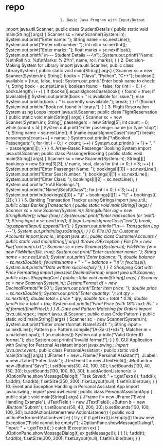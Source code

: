 # repo





































































































































































                             1. Basic Java Program with Input/Output
import java.util.Scanner;
public class StudentDetails {
 public static void main(String[] args) {
 Scanner sc = new Scanner(System.in);
 System.out.print("Enter name: ");
 String name = sc.nextLine();
 System.out.print("Enter roll number: ");
 int roll = sc.nextInt();
 System.out.print("Enter marks: ");
 float marks = sc.nextFloat();
 System.out.printf("\n--- Student Details ---\n");
 System.out.printf("Name: %s\nRoll No: %d\nMarks: %.2f\n", name, roll, marks);
 }
}
                                             2. Decision-Making System for Library
import java.util.Scanner;
public class LibrarySystem {
 public static void main(String[] args) {
 Scanner sc = new Scanner(System.in);
 String[] books = {"Java", "Python", "C++"};
 boolean[] available = {true, false, true};
 System.out.print("Enter book name to check: ");
 String book = sc.nextLine();
 boolean found = false;
 for (int i = 0; i < books.length; i++) {
 if (books[i].equalsIgnoreCase(book)) {
 found = true;
 if (available[i])
 System.out.println(book + " is available for issue.");
 else
 System.out.println(book + " is currently unavailable.");
 break;
 }
 }
 if (!found)
 System.out.println("Book not found in library.");
 }
}
                                       3. Flight Reservation System using Loops
import java.util.Scanner;
public class FlightReservation {
 public static void main(String[] args) {
 Scanner sc = new Scanner(System.in);
 String[] passengers = new String[5];
 int count = 0;
 while (count < 5) {
 System.out.print("Enter passenger name (or type 'stop'): ");
 String name = sc.nextLine();
 if (name.equalsIgnoreCase("stop"))
 break;
 passengers[count++] = name;
 }
 System.out.println("\nBooked Passengers:");
 for (int i = 0; i < count; i++) {
 System.out.println((i + 1) + ". " + passengers[i]);
 }
 }
}
                                     4. Array-Based Passenger Booking System
import java.util.Scanner;
public class PassengerBooking {
 public static void main(String[] args) {
 Scanner sc = new Scanner(System.in);
 String[][] bookings = new String[3][3]; // name, seat, class
 for (int i = 0; i < 3; i++) {
 System.out.print("Enter Passenger Name: ");
 bookings[i][0] = sc.nextLine();
 System.out.print("Enter Seat Number: ");
 bookings[i][1] = sc.nextLine();
 System.out.print("Enter Class: ");
 bookings[i][2] = sc.nextLine();
 }
 System.out.println("\nAll Bookings:");
 System.out.println("Name\tSeat\tClass");
 for (int i = 0; i < 3; i++) {
 System.out.println(bookings[i][0] + "\t" + bookings[i][1] + "\t" + bookings[i][2]);
 }
 }
}
                                   5. Banking Transaction Tracker using Strings
import java.util.*;
public class BankingTransaction {
 public static void main(String[] args) {
 Scanner sc = new Scanner(System.in);
 StringBuilder log = new StringBuilder();
 while (true) {
 System.out.print("Enter transaction (or 'exit'): ");
 String input = sc.nextLine();
 if (input.equalsIgnoreCase("exit")) break;
 log.append(input).append("\n");
 }
 System.out.println("\n--- Transaction Log ---");
 System.out.println(log.toString());
 }
}
                                        6. File I/O for Customer Accounts
import java.io.*;
import java.util.*;
public class CustomerAccounts {
 public static void main(String[] args) throws IOException {
 File file = new File("accounts.txt");
 Scanner sc = new Scanner(System.in);
 FileWriter fw = new FileWriter(file, true);
 System.out.print("Enter customer name: ");
 String name = sc.nextLine();
 System.out.print("Enter balance: ");
 double balance = sc.nextDouble();
 fw.write(name + " - " + balance + "\n");
 fw.close();
 System.out.println("Data written successfully.");
 }
}
                                      7. Shopping Cart with Price Formatting
import java.text.DecimalFormat;
import java.util.Scanner;
public class ShoppingCart {
 public static void main(String[] args) {
 Scanner sc = new Scanner(System.in);
 DecimalFormat df = new DecimalFormat("#.00");
 System.out.print("Enter item price: ");
 double price = sc.nextDouble();
 System.out.print("Enter quantity: ");
 int qty = sc.nextInt();
 double total = price * qty;
 double tax = total * 0.18;
 double finalPrice = total + tax;
 System.out.println("Final Price (with 18% tax): Rs." + df.format(finalPrice));
 }
}
                                8. Date and Pattern Matching for Orders
import java.util.regex.*;
import java.util.Scanner;
public class OrderPattern {
 public static void main(String[] args) {
 Scanner sc = new Scanner(System.in);
 System.out.print("Enter order (format: Name1234): ");
 String input = sc.nextLine();
 Pattern p = Pattern.compile("[A-Za-z]+\d+");
 Matcher m = p.matcher(input);
 if (m.matches())
 System.out.println("Valid Order ID format.");
 else
 System.out.println("Invalid format!");
 }
}
                             9. GUI Application with Swing for Personal Assistant
import javax.swing.*;
import java.awt.event.*;
public class PersonalAssistant {
 public static void main(String[] args) {
 JFrame f = new JFrame("Personal Assistant");
 JLabel l = new JLabel("Enter Task:");
 JTextField t = new JTextField();
 JButton b = new JButton("Save");
 l.setBounds(30, 40, 100, 30);
 t.setBounds(130, 40, 150, 30);
 b.setBounds(130, 100, 80, 30);
 b.addActionListener(e -> JOptionPane.showMessageDialog(f, "Task Saved: " + t.getText()));
 f.add(l); f.add(t); f.add(b);
 f.setSize(350, 200);
 f.setLayout(null);
 f.setVisible(true);
 }
}
                       10. Event and Exception Handling in Personal Assistant App
import javax.swing.*;
import java.awt.event.*;
public class PersonalAssistantApp {
 public static void main(String[] args) {
 JFrame f = new JFrame("Event Handling Example");
 JTextField t = new JTextField();
 JButton b = new JButton("Submit");
 t.setBounds(50, 40, 200, 30);
 b.setBounds(100, 100, 100, 30);
 b.addActionListener(new ActionListener() {
 public void actionPerformed(ActionEvent e) {
 try {
 if (t.getText().isEmpty()) throw new Exception("Field cannot be empty!");
 JOptionPane.showMessageDialog(f, "Input: " + t.getText());
 } catch (Exception ex) {
 JOptionPane.showMessageDialog(f, ex.getMessage());
 }
 }
 });
 f.add(t); f.add(b);
 f.setSize(300, 200);
 f.setLayout(null);
 f.setVisible(true);
 }
}
